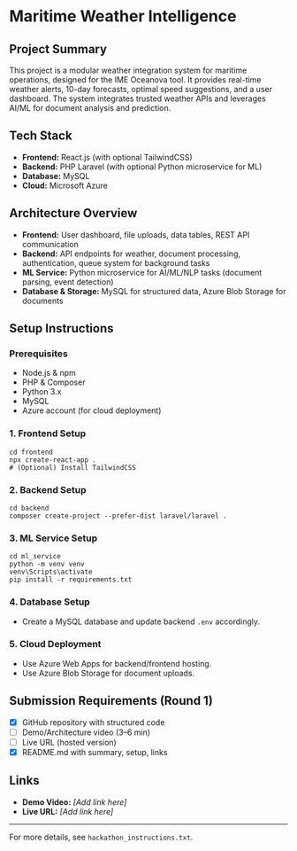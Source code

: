# Maritime Weather Intelligence

## Project Summary
This project is a modular weather integration system for maritime operations, designed for the IME Oceanova tool. It provides real-time weather alerts, 10-day forecasts, optimal speed suggestions, and a user dashboard. The system integrates trusted weather APIs and leverages AI/ML for document analysis and prediction.

## Tech Stack
- **Frontend:** React.js (with optional TailwindCSS)
- **Backend:** PHP Laravel (with optional Python microservice for ML)
- **Database:** MySQL
- **Cloud:** Microsoft Azure

## Architecture Overview
- **Frontend:** User dashboard, file uploads, data tables, REST API communication
- **Backend:** API endpoints for weather, document processing, authentication, queue system for background tasks
- **ML Service:** Python microservice for AI/ML/NLP tasks (document parsing, event detection)
- **Database & Storage:** MySQL for structured data, Azure Blob Storage for documents

## Setup Instructions
### Prerequisites
- Node.js & npm
- PHP & Composer
- Python 3.x
- MySQL
- Azure account (for cloud deployment)

### 1. Frontend Setup
```
cd frontend
npx create-react-app .
# (Optional) Install TailwindCSS
```

### 2. Backend Setup
```
cd backend
composer create-project --prefer-dist laravel/laravel .
```

### 3. ML Service Setup
```
cd ml_service
python -m venv venv
venv\Scripts\activate
pip install -r requirements.txt
```

### 4. Database Setup
- Create a MySQL database and update backend `.env` accordingly.

### 5. Cloud Deployment
- Use Azure Web Apps for backend/frontend hosting.
- Use Azure Blob Storage for document uploads.

## Submission Requirements (Round 1)
- [x] GitHub repository with structured code
- [ ] Demo/Architecture video (3–6 min)
- [ ] Live URL (hosted version)
- [x] README.md with summary, setup, links

## Links
- **Demo Video:** _[Add link here]_ 
- **Live URL:** _[Add link here]_

---
For more details, see `hackathon_instructions.txt`.
